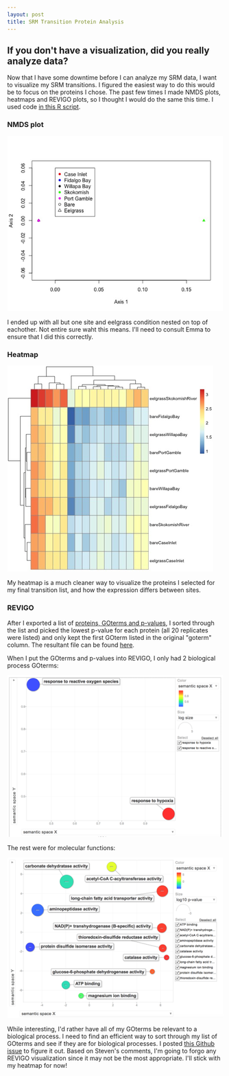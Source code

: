 ```yaml
---
layout: post
title: SRM Transition Protein Analysis
---
```


## If you don't have a visualization, did you really analyze data?

Now that I have some downtime before I can analyze my SRM data, I want to visualize my SRM transitions. I figured the easiest way to do this would be to focus on the proteins I chose. The past few times I made NMDS plots, heatmaps and REVIGO plots, so I thought I would do the same this time. I used code [in this R script](https://github.com/RobertsLab/project-oyster-oa/blob/master/analyses/DNR_TransitionSelection_20170707/2017-07-08-Final-Transitions/2017-07-18-Final-Transition-Visualizations.R).

### NMDS plot

![NMDS](https://raw.githubusercontent.com/RobertsLab/project-oyster-oa/master/analyses/DNR_TransitionSelection_20170707/2017-07-08-Final-Transitions/transitionNMDS.jpeg)

I ended up with all but one site and eelgrass condition nested on top of eachother. Not entire sure waht this means. I'll need to consult Emma to ensure that I did this correctly.

### Heatmap

![heatmap](https://raw.githubusercontent.com/RobertsLab/project-oyster-oa/master/analyses/DNR_TransitionSelection_20170707/2017-07-08-Final-Transitions/transitionHeatmap.jpeg)

My heatmap is a much cleaner way to visualize the proteins I selected for my final transition list, and how the expression differs between sites.

### REVIGO

After I exported a list of [proteins, GOterms and p-values](https://github.com/RobertsLab/project-oyster-oa/blob/master/analyses/DNR_TransitionSelection_20170707/2017-07-08-Final-Transitions/2017-07-18-Transition-Proteins-for-REVIGO.csv), I sorted through the list and picked the lowest p-value for each protein (all 20 replicates were listed) and only kept the first GOterm listed in the original "goterm" column. The resultant file can be found [here](https://github.com/RobertsLab/project-oyster-oa/blob/master/analyses/DNR_TransitionSelection_20170707/2017-07-08-Final-Transitions/2017-07-18-Transition-Proteins-for-REVIGO-UNIQUE.csv).

When I put the GOterms and p-values into REVIGO, I only had 2 biological process GOterms:

![biological process](https://raw.githubusercontent.com/RobertsLab/project-oyster-oa/master/analyses/DNR_TransitionSelection_20170707/2017-07-08-Final-Transitions/limitedBiologicalProcessesREVIGO.png)

The rest were for molecular functions:

![molecular functions](https://raw.githubusercontent.com/RobertsLab/project-oyster-oa/master/analyses/DNR_TransitionSelection_20170707/2017-07-08-Final-Transitions/molecularFunctionREVIGO.png)

While interesting, I'd rather have all of my GOterms be relevant to a biological process. I need to find an efficient way to sort through my list of GOterms and see if they are for biological processes. I posted [this Github issue](https://github.com/sr320/LabDocs/issues/660#issuecomment-316159820) to figure it out. Based on Steven's comments, I'm going to forgo any REVIGO visualization since it may not be the most appropriate. I'll stick with my heatmap for now!
